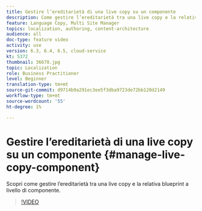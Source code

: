 ```yaml
---
title: Gestire l’ereditarietà di una live copy su un componente
description: Come gestire l’ereditarietà tra una live copy e la relativa blueprint a livello di componente
feature: Language Copy, Multi Site Manager
topics: localization, authoring, content-architecture
audience: all
doc-type: feature video
activity: use
version: 6.3, 6.4, 6.5, cloud-service
kt: 5372
thumbnail: 36678.jpg
topic: Localization
role: Business Practitioner
level: Beginner
translation-type: tm+mt
source-git-commit: d9714b9a291ec3ee5f3dba9723de72bb120d2149
workflow-type: tm+mt
source-wordcount: '55'
ht-degree: 1%

---
```



# Gestire l’ereditarietà di una live copy su un componente {#manage-live-copy-component}

Scopri come gestire l’ereditarietà tra una live copy e la relativa blueprint a livello di componente.

>[!VIDEO](https://video.tv.adobe.com/v/36678?quality=12&learn=on)
